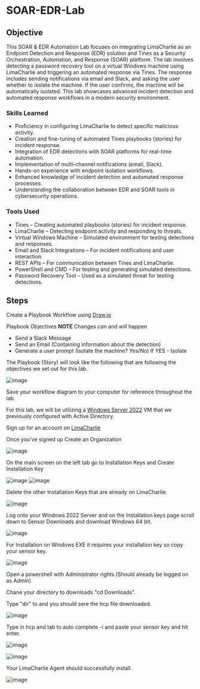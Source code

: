 # SOAR-EDR-Lab

## Objective

This SOAR & EDR Automation Lab focuses on integrating LimaCharlie as an Endpoint Detection and Response (EDR) solution and Tines as a Security Orchestration, Automation, and Response (SOAR) platform. The lab involves detecting a password recovery tool on a virtual Windows machine using LimaCharlie and triggering an automated response via Tines. The response includes sending notifications via email and Slack, and asking the user whether to isolate the machine. If the user confirms, the machine will be automatically isolated. This lab showcases advanced incident detection and automated response workflows in a modern security environment.

### Skills Learned

- Proficiency in configuring LimaCharlie to detect specific malicious activity.
- Creation and fine-tuning of automated Tines playbooks (stories) for incident response.
- Integration of EDR detections with SOAR platforms for real-time automation.
- Implementation of multi-channel notifications (email, Slack).
- Hands-on experience with endpoint isolation workflows.
- Enhanced knowledge of incident detection and automated response processes.
- Understanding the collaboration between EDR and SOAR tools in cybersecurity operations.

### Tools Used

- Tines – Creating automated playbooks (stories) for incident response.
- LimaCharlie – Detecting endpoint activity and responding to threats.
- Virtual Windows Machine – Simulated environment for testing detections and responses.
- Email and Slack Integrations – For incident notifications and user interaction.
- REST APIs – For communication between Tines and LimaCharlie.
- PowerShell and CMD – For testing and generating simulated detections.
- Password Recovery Tool – Used as a simulated threat for testing detections.

## Steps

Create a Playbook Workflow using <a href="https://app.diagrams.net/">Draw.io</a>

Playbook Objectives **NOTE** Changes *can* and *will* happen
-   Send a Slack Message
-   Send an Email (Containing information about the detection)
-   Generate a user prompt (Isolate the machine? Yes/No) If YES - Isolate

The Playbook (Story) will look like the following that are following the objectives we set out for this lab.

![image](https://github.com/user-attachments/assets/33d15155-8eeb-4355-b1ea-b58ef46b9ff2)

Save your workflow diagram to your computer for reference throughout the lab.

For this lab, we will be utilizing a <a href="https://github.com/christianclark123/Active-Directory/tree/main">Windows Server 2022</a> VM that we previously configured with Active Directory. 

Sign up for an account on <a href="https://app.limacharlie.io/login">LimaCharlie</a>

Once you've signed up Create an Organization 

![image](https://github.com/user-attachments/assets/3323b87e-450b-4288-9d59-acac2080e057)

On the main screen on the left tab go to Installation Keys and Create Installation Key

![image](https://github.com/user-attachments/assets/e3e2d395-49ea-4a57-ade0-8fbc1d72023a)
![image](https://github.com/user-attachments/assets/0758c476-4249-4376-8ab9-cc37cd84ef3d)

Delete the other Installation Keys that are already on LimaCharlie.

![image](https://github.com/user-attachments/assets/bd501ab9-66ba-4e5c-95b3-fa22328272fa)

Log onto your Windows 2022 Server and on the Installation keys page scroll down to Sensor Downloads and download Windows 64 bit.

![image](https://github.com/user-attachments/assets/985b3366-7dd6-49ae-bcb4-57f2cde60bea)

For Installation on Windows EXE it requires your installation key so copy your sensor key.

![image](https://github.com/user-attachments/assets/84f06593-3239-4f05-8a8a-c85858b12e8b)

Open a  powershell with Administrator rights (Should already be logged on as Admin)

Chane your directory to downloads "cd Downloads".

Type "dir" to and you should sere the hcp file downloaded. 

![image](https://github.com/user-attachments/assets/a51cf9cf-2846-412f-9900-89d0ff8b4243)

Type in hcp and tab to auto complete -i and paste your sensor key and hit enter.

![image](https://github.com/user-attachments/assets/a040ee21-837e-4627-9747-1273a730756f)

![image](https://github.com/user-attachments/assets/02878295-5581-4fde-82f1-9933ca373bb3)

Your LimaCharlie Agent should successfully install.

![image](https://github.com/user-attachments/assets/d7d2227f-adc4-4d8d-ae8e-bb638d1c21bd)


